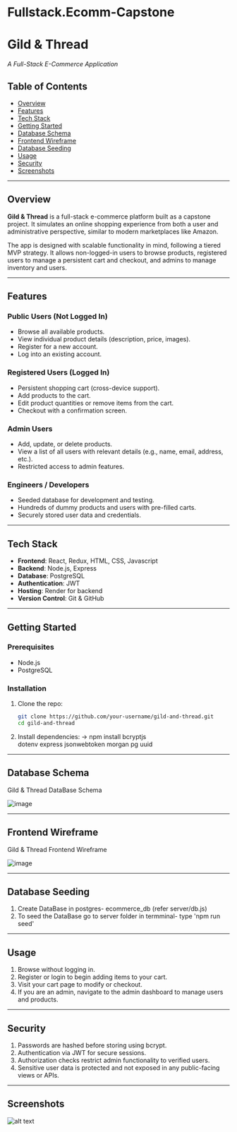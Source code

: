 # Fullstack.Ecomm-Capstone

# Gild & Thread   
*A Full-Stack E-Commerce Application*

## Table of Contents
- [Overview](#overview)
- [Features](#features)
- [Tech Stack](#tech-stack)
- [Getting Started](#getting-started)
- [Database Schema](#database-schema)
- [Frontend Wireframe](#frontend-wireframe)
- [Database Seeding](#database-seeding)
- [Usage](#usage)
- [Security](#security)
- [Screenshots](#screenshots)

---

## Overview

**Gild & Thread** is a full-stack e-commerce platform built as a capstone project. It simulates an online shopping experience from both a user and administrative perspective, similar to modern marketplaces like Amazon.

The app is designed with scalable functionality in mind, following a tiered MVP strategy. It allows non-logged-in users to browse products, registered users to manage a persistent cart and checkout, and admins to manage inventory and users.

---

## Features

###  Public Users (Not Logged In)
- Browse all available products.
- View individual product details (description, price, images).
- Register for a new account.
- Log into an existing account.

### Registered Users (Logged In)
- Persistent shopping cart (cross-device support).
- Add products to the cart.
- Edit product quantities or remove items from the cart.
- Checkout with a confirmation screen.

### Admin Users
- Add, update, or delete products.
- View a list of all users with relevant details (e.g., name, email, address, etc.).
- Restricted access to admin features.

### Engineers / Developers
- Seeded database for development and testing.
- Hundreds of dummy products and users with pre-filled carts.
- Securely stored user data and credentials.

---

## Tech Stack

- **Frontend**: React, Redux, HTML, CSS, Javascript
- **Backend**: Node.js, Express
- **Database**: PostgreSQL 
- **Authentication**: JWT 
- **Hosting**: Render for backend
- **Version Control**: Git & GitHub

---

## Getting Started

### Prerequisites

- Node.js 
- PostgreSQL

### Installation

1. Clone the repo:

   ```bash
   git clone https://github.com/your-username/gild-and-thread.git
   cd gild-and-thread

2. Install dependencies:
    -> npm install  bcryptjs                  
                    dotenv
                    express
                    jsonwebtoken
                    morgan
                    pg
                    uuid

---

## Database Schema

Gild & Thread DataBase Schema

![image](https://github.com/user-attachments/assets/353539c3-b2d5-4c23-82e6-4790dde316da)

---

## Frontend Wireframe

Gild & Thread Frontend Wireframe

![image](https://github.com/user-attachments/assets/e70bce93-3aa0-403a-9f9f-4f595ef74435)

---

## Database Seeding

1. Create DataBase in postgres- ecommerce_db (refer server/db.js)
2. To seed the DataBase go to server folder in termminal- type 'npm run seed'

---

## Usage

1. Browse without logging in.
2. Register or login to begin adding items to your cart.
3. Visit your cart page to modify or checkout.
4. If you are an admin, navigate to the admin dashboard to manage users and products.

---

## Security

1. Passwords are hashed before storing using bcrypt.
2. Authentication via JWT for secure sessions.
3. Authorization checks restrict admin functionality to verified users.
4. Sensitive user data is protected and not exposed in any public-facing views or APIs.

---

## Screenshots

![alt text](<Gild & Threads Webpage Screenshot.png>)










